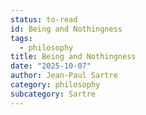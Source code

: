 ```yaml
---
status: to-read
id: Being and Nothingness
tags:
  - philosophy
title: Being and Nothingness
date: "2025-10-07"
author: Jean-Paul Sartre
category: philosophy
subcategory: Sartre
---
```

